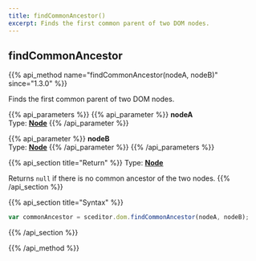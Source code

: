 ```yaml
---
title: findCommonAncestor()
excerpt: Finds the first common parent of two DOM nodes.
---
```

## findCommonAncestor

{{% api_method name="findCommonAncestor(nodeA, nodeB)" since="1.3.0" %}}

Finds the first common parent of two DOM nodes.


{{% api_parameters %}}
{{% api_parameter %}}
**nodeA**  
Type: **[Node](/api/types/#node)**
{{% /api_parameter %}}

{{% api_parameter %}}
**nodeB**  
Type: **[Node](/api/types/#node)**
{{% /api_parameter %}}
{{% /api_parameters %}}


{{% api_section title="Return" %}}
Type: **[Node](/api/types/#node)**

Returns `null` if there is no common ancestor of the two nodes.
{{% /api_section %}}


{{% api_section title="Syntax" %}}
```js
var commonAncestor = sceditor.dom.findCommonAncestor(nodeA, nodeB);
```
{{% /api_section %}}

{{% /api_method %}}

